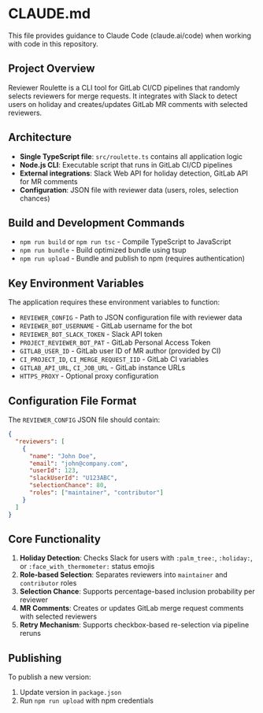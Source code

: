 # CLAUDE.md

This file provides guidance to Claude Code (claude.ai/code) when working with code in this repository.

## Project Overview

Reviewer Roulette is a CLI tool for GitLab CI/CD pipelines that randomly selects reviewers for merge requests. It integrates with Slack to detect users on holiday and creates/updates GitLab MR comments with selected reviewers.

## Architecture

- **Single TypeScript file**: `src/roulette.ts` contains all application logic
- **Node.js CLI**: Executable script that runs in GitLab CI/CD pipelines
- **External integrations**: Slack Web API for holiday detection, GitLab API for MR comments
- **Configuration**: JSON file with reviewer data (users, roles, selection chances)

## Build and Development Commands

- `npm run build` or `npm run tsc` - Compile TypeScript to JavaScript
- `npm run bundle` - Build optimized bundle using tsup
- `npm run upload` - Bundle and publish to npm (requires authentication)

## Key Environment Variables

The application requires these environment variables to function:
- `REVIEWER_CONFIG` - Path to JSON configuration file with reviewer data
- `REVIEWER_BOT_USERNAME` - GitLab username for the bot
- `REVIEWER_BOT_SLACK_TOKEN` - Slack API token
- `PROJECT_REVIEWER_BOT_PAT` - GitLab Personal Access Token
- `GITLAB_USER_ID` - GitLab user ID of MR author (provided by CI)
- `CI_PROJECT_ID`, `CI_MERGE_REQUEST_IID` - GitLab CI variables
- `GITLAB_API_URL`, `CI_JOB_URL` - GitLab instance URLs
- `HTTPS_PROXY` - Optional proxy configuration

## Configuration File Format

The `REVIEWER_CONFIG` JSON file should contain:
```json
{
  "reviewers": [
    {
      "name": "John Doe",
      "email": "john@company.com",
      "userId": 123,
      "slackUserId": "U123ABC",
      "selectionChance": 80,
      "roles": ["maintainer", "contributor"]
    }
  ]
}
```

## Core Functionality

1. **Holiday Detection**: Checks Slack for users with `:palm_tree:`, `:holiday:`, or `:face_with_thermometer:` status emojis
2. **Role-based Selection**: Separates reviewers into `maintainer` and `contributor` roles
3. **Selection Chance**: Supports percentage-based inclusion probability per reviewer
4. **MR Comments**: Creates or updates GitLab merge request comments with selected reviewers
5. **Retry Mechanism**: Supports checkbox-based re-selection via pipeline reruns

## Publishing

To publish a new version:
1. Update version in `package.json`
2. Run `npm run upload` with npm credentials